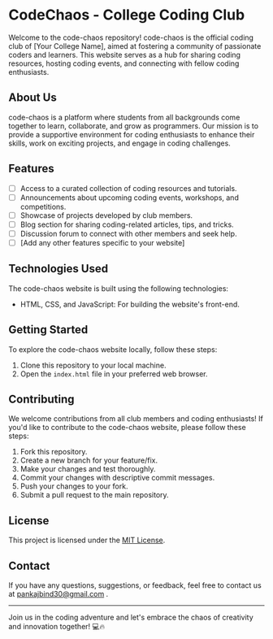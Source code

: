 # CodeChaos - College Coding Club

Welcome to the code-chaos repository! code-chaos is the official coding club of [Your College Name], aimed at fostering a community of passionate coders and learners. This website serves as a hub for sharing coding resources, hosting coding events, and connecting with fellow coding enthusiasts.

## About Us

code-chaos is a platform where students from all backgrounds come together to learn, collaborate, and grow as programmers. Our mission is to provide a supportive environment for coding enthusiasts to enhance their skills, work on exciting projects, and engage in coding challenges.

## Features

- [ ] Access to a curated collection of coding resources and tutorials.
- [ ] Announcements about upcoming coding events, workshops, and competitions.
- [ ] Showcase of projects developed by club members.
- [ ] Blog section for sharing coding-related articles, tips, and tricks.
- [ ] Discussion forum to connect with other members and seek help.
- [ ] [Add any other features specific to your website]

## Technologies Used

The code-chaos website is built using the following technologies:

- HTML, CSS, and JavaScript: For building the website's front-end.

## Getting Started

To explore the code-chaos website locally, follow these steps:

1. Clone this repository to your local machine.
2. Open the `index.html` file in your preferred web browser.

## Contributing

We welcome contributions from all club members and coding enthusiasts! If you'd like to contribute to the code-chaos website, please follow these steps:

1. Fork this repository.
2. Create a new branch for your feature/fix.
3. Make your changes and test thoroughly.
4. Commit your changes with descriptive commit messages.
5. Push your changes to your fork.
6. Submit a pull request to the main repository.

## License

This project is licensed under the [MIT License](LICENSE).

## Contact

If you have any questions, suggestions, or feedback, feel free to contact us at [pankajbind30@gmail.com](mailto:pankajbind30@gmail.com) .

---

Join us in the coding adventure and let's embrace the chaos of creativity and innovation together! 💻🔥
